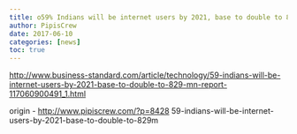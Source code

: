 ```yaml
---
title: o59% Indians will be internet users by 2021, base to double to 829m
author: PipisCrew
date: 2017-06-10
categories: [news]
toc: true
---
```


http://www.business-standard.com/article/technology/59-indians-will-be-internet-users-by-2021-base-to-double-to-829-mn-report-117060900491_1.html

origin - http://www.pipiscrew.com/?p=8428 59-indians-will-be-internet-users-by-2021-base-to-double-to-829m